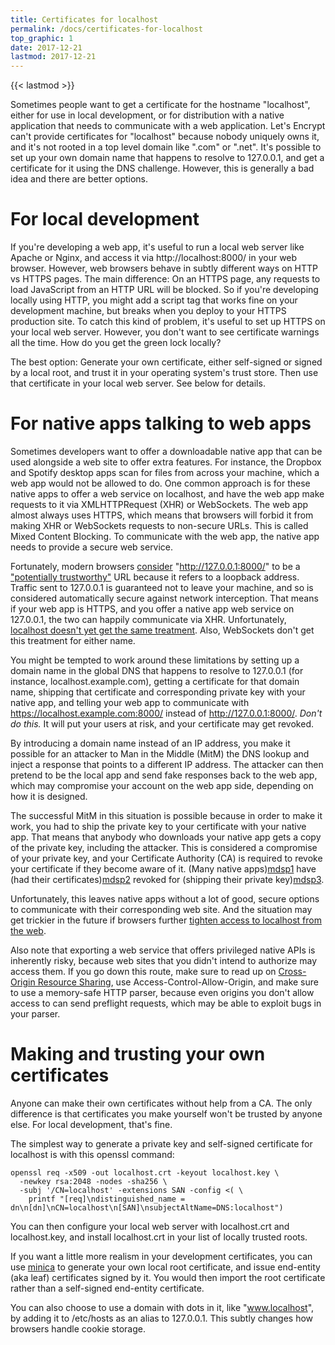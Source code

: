 ```yaml
---
title: Certificates for localhost
permalink: /docs/certificates-for-localhost
top_graphic: 1
date: 2017-12-21
lastmod: 2017-12-21
---
```


{{< lastmod >}}

Sometimes people want to get a certificate for the hostname "localhost", either
for use in local development, or for distribution with a native application that
needs to communicate with a web application. Let's Encrypt can't provide
certificates for "localhost" because nobody uniquely owns it, and it's not
rooted in a top level domain like ".com" or ".net". It's possible to
set up your own domain name that happens to resolve to 127.0.0.1, and get a
certificate for it using the DNS challenge. However, this is generally a bad
idea and there are better options.

# For local development

If you're developing a web app, it's useful to run a local web server like
Apache or Nginx, and access it via http://localhost:8000/ in your web browser.
However, web browsers behave in subtly different ways on HTTP vs HTTPS pages.
The main difference: On an HTTPS page, any requests to load JavaScript from an
HTTP URL will be blocked. So if you're developing locally using HTTP, you might
add a script tag that works fine on your development machine, but breaks when
you deploy to your HTTPS production site. To catch this kind of problem, it's
useful to set up HTTPS on your local web server. However, you don't want to see
certificate warnings all the time. How do you get the green lock locally?

The best option: Generate your own certificate, either self-signed or signed by
a local root, and trust it in your operating system's trust store. Then use that
certificate in your local web server. See below for details.

# For native apps talking to web apps

Sometimes developers want to offer a downloadable native app that can be
used alongside a web site to offer extra features. For instance, the Dropbox
and Spotify desktop apps scan for files from across your machine, which a
web app would not be allowed to do. One common approach is for these native
apps to offer a web service on localhost, and have the web app make requests
to it via XMLHTTPRequest (XHR) or WebSockets. The web app almost always uses HTTPS, which
means that browsers will forbid it from making XHR or WebSockets requests
to non-secure URLs. This is called Mixed Content Blocking. To communicate with
the web app, the native app needs to provide a secure web service.

Fortunately, modern browsers [consider][mcb-localhost] "http://127.0.0.1:8000/" to be a
["potentially trustworthy"][secure-contexts]
URL because it refers to a loopback address. Traffic sent to 127.0.0.1 is guaranteed
not to leave your machine, and so is considered automatically secure against
network interception. That means if your web app is HTTPS, and you offer a
native app web service on 127.0.0.1, the two can happily communicate via XHR.
Unfortunately, [localhost doesn't yet get the same treatment][let-localhost].
Also, WebSockets don't get this treatment for either name.

You might be tempted to work around these limitations by setting up
a domain name in the global DNS that happens to resolve to 127.0.0.1
(for instance, localhost.example.com), getting a certificate for that
domain name, shipping that certificate and corresponding private key
with your native app, and telling your web app to
communicate with https://localhost.example.com:8000/ instead of http://127.0.0.1:8000/.
*Don't do this.* It will put your users at risk, and your certificate may get revoked.

By introducing a domain name instead of an IP address, you make it possible for
an attacker to Man in the Middle (MitM) the DNS lookup and inject a response that
points to a different IP address. The attacker can then pretend to be the local
app and send fake responses back to the web app, which may compromise your
account on the web app side, depending on how it is designed.

The successful MitM in this situation is possible because in order to make it
work, you had to ship the private key to your certificate with your native app.
That means that anybody who downloads your native app gets a copy of
the private key, including the attacker. This is considered a compromise of your
private key, and your Certificate Authority (CA) is required to revoke your
certificate if they become aware of it. (Many native apps)[mdsp1] have (had their
certificates)[mdsp2] revoked for (shipping their private key)[mdsp3].

Unfortunately, this leaves native apps without a lot of good, secure options to
communicate with their corresponding web site. And the situation may get
trickier in the future if browsers further [tighten access to localhost from the
web][tighten-access].

Also note that exporting a web service that offers privileged native APIs is
inherently risky, because web sites that you didn't intend to authorize may
access them. If you go down this route, make sure to read up on [Cross-Origin
Resource Sharing][cors], use Access-Control-Allow-Origin, and make sure to use a
memory-safe HTTP parser, because even origins you don't allow access to can send
preflight requests, which may be able to exploit bugs in your parser.

# Making and trusting your own certificates

Anyone can make their own certificates without help from a CA. The only
difference is that certificates you make yourself won't be trusted by anyone
else. For local development, that's fine.

The simplest way to generate a private key and self-signed certificate for
localhost is with this openssl command:

    openssl req -x509 -out localhost.crt -keyout localhost.key \
      -newkey rsa:2048 -nodes -sha256 \
      -subj '/CN=localhost' -extensions SAN -config <( \
        printf "[req]\ndistinguished_name = dn\n[dn]\nCN=localhost\n[SAN]\nsubjectAltName=DNS:localhost")

You can then configure your local web server with localhost.crt and
localhost.key, and install localhost.crt in your list of locally trusted roots.

If you want a little more realism in your development certificates, you can use
[minica][minica] to generate your own local root certificate, and issue
end-entity (aka leaf) certificates signed by it. You would then import the root
certificate rather than a self-signed end-entity certificate.

You can also choose to use a domain with dots in it, like "www.localhost", by
adding it to /etc/hosts as an alias to 127.0.0.1. This subtly changes how
browsers handle cookie storage.

[mcb-localhost]: https://bugs.chromium.org/p/chromium/issues/detail?id=607878
[secure-contexts]: https://www.w3.org/TR/secure-contexts/#is-origin-trustworthy
[let-localhost]: https://tools.ietf.org/html/draft-ietf-dnsop-let-localhost-be-localhost-02
[mdsp1]: https://groups.google.com/d/msg/mozilla.dev.security.policy/eV89JXcsBC0/wsj5zpbbAQAJ
[mdsp2]: https://groups.google.com/d/msg/mozilla.dev.security.policy/T6emeoE-lCU/-k-A2dEdAQAJ
[mdsp3]: https://groups.google.com/d/msg/mozilla.dev.security.policy/pk039T_wPrI/tGnFDFTnCQAJ
[tighten-access]: https://bugs.chromium.org/p/chromium/issues/detail?id=378566
[minica]: https://github.com/jsha/minica
[cors]: https://developer.mozilla.org/en-US/docs/Web/HTTP/CORS
